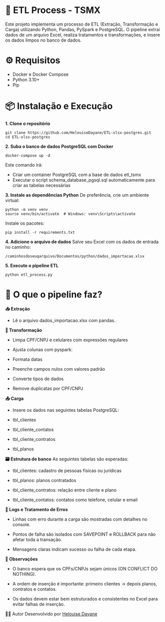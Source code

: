 # **🧪 ETL Process - TSMX**
Este projeto implementa um processo de ETL (Extração, Transformação e Carga) utilizando Python, Pandas, PySpark e PostgreSQL. O pipeline extrai dados de um arquivo Excel, realiza tratamentos e transformações, e insere os dados limpos no banco de dados.

# **⚙️ Requisitos**


*   Docker e Docker Compose
*   Python 3.10+
*   Pip


# **📦 Instalação e Execução**
**1. Clone o repositório**

```
git clone https://github.com/HelouiseDayane/ETL-xlsx-postgres.git
cd ETL-xlsx-postgres
```


**2. Suba o banco de dados PostgreSQL com Docker**


```
docker-compose up -d
```



Este comando irá:

*   Criar um container PostgreSQL com a base de dados etl_tsmx
*   Executar o script schema_database_pgsql.sql automaticamente para criar as tabelas necessárias





**3. Instale as dependências Python**
De preferência, crie um ambiente virtual:

```
python -m venv venv
source venv/bin/activate  # Windows: venv\Scripts\activate
```

Instale os pacotes:
```
pip install -r requirements.txt
```


 **4. Adicione o arquivo de dados**
Salve seu Excel com os dados de entrada no caminho:

```
/caminhosdoseuqarquivo/Documentos/python/dados_importacao.xlsx

```



**5. Execute o pipeline ETL**
```
python etl_process.py

```

# **🔁 O que o pipeline faz?**
 **📥 Extração**
*   Lê o arquivo dados_importacao.xlsx com pandas.

**🧹 Transformação**
*   Limpa CPF/CNPJ e celulares com expressões regulares

*   Ajusta colunas com pyspark:

*   Formata datas

*   Preenche campos nulos com valores padrão

*   Converte tipos de dados

*   Remove duplicatas por CPF/CNPJ

**📤 Carga**
*   Insere os dados nas seguintes tabelas PostgreSQL:

  * tbl_clientes

  * tbl_cliente_contatos

  * tbl_cliente_contratos

  * tbl_planos

**🗃 Estrutura de banco**
As seguintes tabelas são esperadas:

* tbl_clientes: cadastro de pessoas físicas ou jurídicas

* tbl_planos: planos contratados

* tbl_cliente_contratos: relação entre cliente e plano

* tbl_cliente_contatos: contatos como telefone, celular e email

**🐛 Logs e Tratamento de Erros**
* Linhas com erro durante a carga são mostradas com detalhes no console.

* Pontos de falha são isolados com SAVEPOINT e ROLLBACK para não afetar toda a transação.

* Mensagens claras indicam sucesso ou falha de cada etapa.

**📌 Observações**
* O banco espera que os CPFs/CNPJs sejam únicos (ON CONFLICT DO NOTHING).

* A ordem de inserção é importante: primeiro clientes → depois planos, contratos e contatos.

* Os dados devem estar bem estruturados e consistentes no Excel para evitar falhas de inserção.

🧑‍💻 Autor
Desenvolvido por [Helouise Dayane](https://www.helouisedayane.top)

